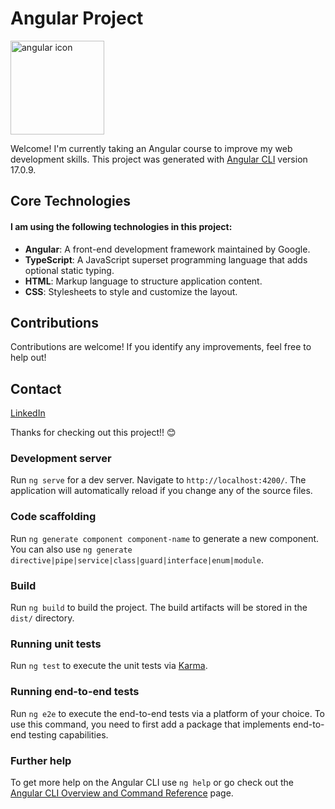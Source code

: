 # Angular Project

<img width="150" alt="angular icon" src="https://github.com/PedroFK/angular/assets/137946119/154d61da-5438-41eb-94a5-2ee8e6bab322">

Welcome! I'm currently taking an Angular course to improve my web development skills.
This project was generated with [Angular CLI](https://github.com/angular/angular-cli) version 17.0.9.

## Core Technologies

#### I am using the following technologies in this project:

- **Angular**: A front-end development framework maintained by Google.
- **TypeScript**: A JavaScript superset programming language that adds optional static typing.
- **HTML**: Markup language to structure application content.
- **CSS**: Stylesheets to style and customize the layout.

## Contributions

Contributions are welcome! If you identify any improvements, feel free to help out!

## Contact
[LinkedIn](https://www.linkedin.com/in/pedro-kuhn-010b7522b/)

Thanks for checking out this project!! 😊

### Development server

Run `ng serve` for a dev server. Navigate to `http://localhost:4200/`. The application will automatically reload if you change any of the source files.

### Code scaffolding

Run `ng generate component component-name` to generate a new component. You can also use `ng generate directive|pipe|service|class|guard|interface|enum|module`.

### Build

Run `ng build` to build the project. The build artifacts will be stored in the `dist/` directory.

### Running unit tests

Run `ng test` to execute the unit tests via [Karma](https://karma-runner.github.io).

### Running end-to-end tests

Run `ng e2e` to execute the end-to-end tests via a platform of your choice. To use this command, you need to first add a package that implements end-to-end testing capabilities.

### Further help

To get more help on the Angular CLI use `ng help` or go check out the [Angular CLI Overview and Command Reference](https://angular.io/cli) page.
